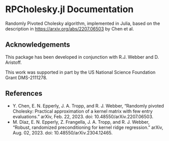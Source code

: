 # RPCholesky.jl Documentation
Randomly Pivoted Cholesky algorithm, implemented in Julia, based on the
description in https://arxiv.org/abs/2207.06503 by Chen et al. 

## Acknowledgements
This package has been developed in conjunction with R.J. Webber and D. Aristoff.

This work was supported in part by the US National Science Foundation Grant DMS-2111278.

## References
* Y. Chen, E. N. Epperly, J. A. Tropp, and R. J. Webber, “Randomly pivoted Cholesky: Practical approximation of a kernel matrix with few entry evaluations.” arXiv, Feb. 22, 2023. doi: 10.48550/arXiv.2207.06503.
* M. Díaz, E. N. Epperly, Z. Frangella, J. A. Tropp, and R. J. Webber, “Robust, randomized preconditioning for kernel ridge regression.” arXiv, Aug. 02, 2023. doi: 10.48550/arXiv.2304.12465.
